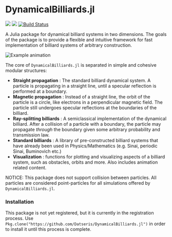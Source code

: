 # DynamicalBilliards.jl

[![](https://img.shields.io/badge/docs-stable-blue.svg)](https://Datseris.github.io/DynamicalBilliards.jl/stable)
[![](https://img.shields.io/badge/docs-latest-blue.svg)](https://Datseris.github.io/DynamicalBilliards.jl/latest)
[![Build Status](https://travis-ci.org/Datseris/DynamicalBilliards.jl.svg?branch=master)](https://travis-ci.org/Datseris/DynamicalBilliards.jl)

A Julia package for dynamical billiard systems in two dimensions.
The goals of the package is to provide a flexible and intuitive framework for fast implementation of billiard systems of arbitrary construction. 

![Example animation](http://imgur.com/OasQRyQ "Evolution of particle in a magnetic field.")

The core of `DynamicalBilliards.jl` is separated in simple and cohesive modular structures:
* **Straight propagation** : The standard billiard dynamical system. A particle is propagating in a straight line, until a specular reflection is performed at a boundary.
* **Magnetic propagation** : Instead of a straight line, the orbit of the particle is a circle, like electrons in a perpendicular magnetic field. The particle still undergoes specular reflections at the boundaries of the billiard.
* **Ray-splitting billiards** : A semiclassical implementation of the dynamical billiard. After a collision of a particle with a boundary, the particle may propagate *through* the boundary given some arbitrary probability and transmission law.
* **Standard billiards** : A library of pre-constructed billiard systems that have already been used in Physics/Mathematics (e.g. Sinai, periodic Sinai, Buminovich etc.)
* **Visualization** : functions for plotting and visualizing aspects of a billiard system, such as obstacles, orbits and more. Also includes animation related content.

NOTICE: This package does not support collision between particles. All particles are considered point-particles for all simulations offered by `DynamicalBilliards.jl`.

### Installation
This package is not yet registered, but it is currently in the registration process. 
Use `Pkg.clone("https://github.com/Datseris/DynamicalBilliards.jl")` in order to install it until this process is complete.

